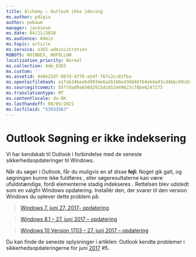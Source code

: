 ```yaml
---
title: Alchemy – Outlook ikke idexing
ms.author: pdigia
author: pebaum
manager: jackiesm
ms.date: 04/21/2020
ms.audience: Admin
ms.topic: article
ms.service: o365-administration
ROBOTS: NOINDEX, NOFOLLOW
localization_priority: Normal
ms.collection: Adm_O365
ms.custom: ''
ms.assetid: 446b22df-807d-4778-a54f-767c2cc83fba
ms.openlocfilehash: a1fab34bea6d9034e6a26168ed36046f64eb4a93cd4bbc09cb94a60c85f5585d
ms.sourcegitcommit: b5f7da89a650d2915dc652449623c78be6247175
ms.translationtype: MT
ms.contentlocale: da-DK
ms.lasthandoff: 08/05/2021
ms.locfileid: "53933567"
---
```

# <a name="outlook-search-not-indexing"></a>Outlook Søgning er ikke indeksering

Vi har kendskab til Outlook i forbindelse med de seneste sikkerhedsopdateringer til Windows.
  
Når du søger i Outlook, får du muligvis en af disse **fejl:** Noget gik galt, og søgningen kunne ikke fuldføres , eller søgeresultaterne kan være ufuldstændige, fordi elementerne stadig indekseres **.** Rettelsen blev udstedt som en valgfri Windows opdatering. Installér den, der svarer til den version Windows du oplever dette problem på: 
  
> [Windows 7. juni 27, 2017- opdatering](https://support.microsoft.com/topic/june-27-2017-kb4022168-preview-of-monthly-rollup-b8e847d5-3b84-367e-4dcb-cc7a25f06d40)
    
> [Windows 8.1 – 27. juni 2017 – opdatering](https://support.microsoft.com/topic/june-27-2017-kb4022720-preview-of-monthly-rollup-b98970bb-6f11-46c3-8681-a6b85d5d8eb4)
    
> [Windows 10 Version 1703 – 27. juni 2017 – opdatering](https://support.microsoft.com/topic/compatibility-update-for-upgrading-to-windows-10-version-1703-june-27-2017-32a45f84-19d8-2535-029c-d083b5f6765e)
    
Du kan finde de seneste oplysninger i artiklen: Outlook kendte problemer i sikkerhedsopdateringerne for juni [2017](https://support.office.com/article/Outlook-known-issues-in-the-June-2017-security-updates-3F6DBFFD-8505-492D-B19F-B3B89369ED9B.aspx) #5. 
  


